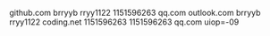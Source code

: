 github.com    brryyb   rryy1122   1151596263 qq.com
outlook.com   brryyb   rryy1122
coding.net    1151596263          1151596263 qq.com  uiop=-09
